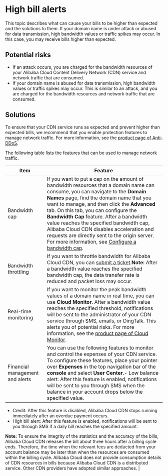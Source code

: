 # High bill alerts

This topic describes what can cause your bills to be higher than expected and the solutions to them. If your domain name is under attack or abused for data transmission, high bandwidth values or traffic spikes may occur. In this case, you may receive bills higher than expected.

## Potential risks

-   If an attack occurs, you are charged for the bandwidth resources of your Alibaba Cloud Content Delivery Network \(CDN\) service and network traffic that are consumed.
-   If your domain name is abused for data transmission, high bandwidth values or traffic spikes may occur. This is similar to an attack, and you are charged for the bandwidth resources and network traffic that are consumed.

## Solutions

To ensure that your CDN service runs as expected and prevent higher than expected bills, we recommend that you enable protection features to manage network traffic. For more information, see the [product page of Anti-DDoS](https://www.alibabacloud.com/product/ddos).

The following table lists the features that can be used to manage network traffic.

|Item|Feature|
|----|-------|
|Bandwidth cap|If you want to put a cap on the amount of bandwidth resources that a domain name can consume, you can navigate to the **Domain Names** page, find the domain name that you want to manage, and then click the **Advanced** tab. On this tab, you can configure the **Bandwidth Cap** feature. After a bandwidth value reaches the specified bandwidth cap, Alibaba Cloud CDN disables acceleration and requests are directly sent to the origin server. For more information, see [Configure a bandwidth cap](https://www.alibabacloud.com/help/doc-detail/54954.htm).|
|Bandwidth throttling|If you want to throttle bandwidth for Alibaba Cloud CDN, you can [submit a ticket](https://workorder-intl.console.aliyun.com/?spm=5176.2020520001.aliyun_topbar.18.dbd44bd3e4f845#/ticket/createIndex).**Note:** After a bandwidth value reaches the specified bandwidth cap, the data transfer rate is reduced and packet loss may occur. |
|Real-time monitoring|If you want to monitor the peak bandwidth values of a domain name in real time, you can use **Cloud Monitor**. After a bandwidth value reaches the specified threshold, notifications will be sent to the administrator of your CDN service through SMS, emails, or DingTalk. This alerts you of potential risks. For more information, see the [product page of Cloud Monitor](https://www.alibabacloud.com/product/cloud-monitor).|
|Financial management and alerts|You can use the following features to monitor and control the expenses of your CDN service. To configure these features, place your pointer over **Expenses** in the top navigation bar of the **console** and select **User Center**.-   Low balance alert: After this feature is enabled, notifications will be sent to you through SMS when the balance in your account drops below the specified value.
-   Credit: After this feature is disabled, Alibaba Cloud CDN stops running immediately after an overdue payment occurs.
-   High bill alert: After this feature is enabled, notifications will be sent to you through SMS if a daily bill reaches the specified amount.

**Note:** To ensure the integrity of the statistics and the accuracy of the bills, Alibaba Cloud CDN releases the bill about three hours after a billing cycle ends. Therefore, the time when the relevant fees are deducted from your account balance may be later than when the resources are consumed within the billing cycle. Alibaba Cloud does not provide consumption details of CDN resources in bills because Alibaba Cloud CDN is a distributed service. Other CDN providers have adopted similar approaches. |

